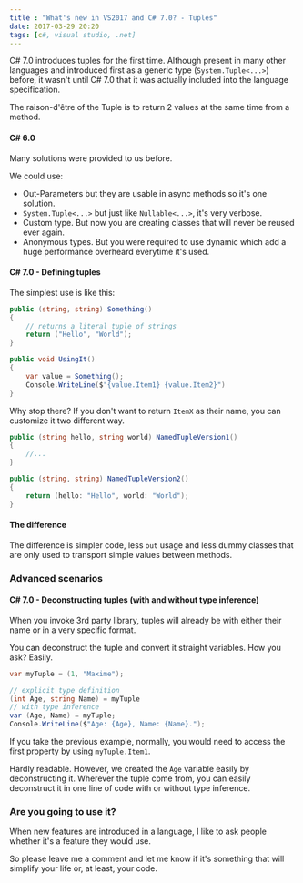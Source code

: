 ```yaml
---
title : "What's new in VS2017 and C# 7.0? - Tuples"
date: 2017-03-29 20:20
tags: [c#, visual studio, .net]
---
```


C# 7.0 introduces tuples for the first time. Although present in many other languages and introduced first as a generic type (`System.Tuple<...>`) before, it wasn't until C# 7.0 that it was actually included into the language specification.

The raison-d'être of the Tuple is to return 2 values at the same time from a method.

#### C# 6.0

Many solutions were provided to us before.

We could use:
* Out-Parameters but they are usable in async methods so it's one solution.
* `System.Tuple<...>` but just like `Nullable<...>`, it's very verbose.
* Custom type. But now you are creating classes that will never be reused ever again.
* Anonymous types. But you were required to use dynamic which add a huge performance overheard everytime it's used.

#### C# 7.0 - Defining tuples

The simplest use is like this:

```csharp
public (string, string) Something()
{
    // returns a literal tuple of strings
    return ("Hello", "World");
}

public void UsingIt()
{
    var value = Something();
    Console.WriteLine($"{value.Item1} {value.Item2}")
}
```

Why stop there? If you don't want to return `ItemX` as their name, you can customize it two different way.

```csharp
public (string hello, string world) NamedTupleVersion1()
{
    //...
}

public (string, string) NamedTupleVersion2()
{
    return (hello: "Hello", world: "World");
}
```


#### The difference

The difference is simpler code, less `out` usage and less dummy classes that are only used to transport simple values between methods.

### Advanced scenarios

#### C# 7.0 - Deconstructing tuples (with and without type inference)

When you invoke 3rd party library, tuples will already be with either their name or in a very specific format.

You can deconstruct the tuple and convert it straight variables. How you ask? Easily.

```csharp
var myTuple = (1, "Maxime");

// explicit type definition
(int Age, string Name) = myTuple
// with type inference
var (Age, Name) = myTuple;
Console.WriteLine($"Age: {Age}, Name: {Name}.");
```

If you take the previous example, normally, you would need to access the first property by using `myTuple.Item1`.

Hardly readable. However, we created the `Age` variable easily by deconstructing it. Wherever the tuple come from, you can easily deconstruct it in one line of code with or without type inference.

### Are you going to use it?

When new features are introduced in a language, I like to ask people whether it's a feature they would use.

So please leave me a comment and let me know if it's something that will simplify your life or, at least, your code.
